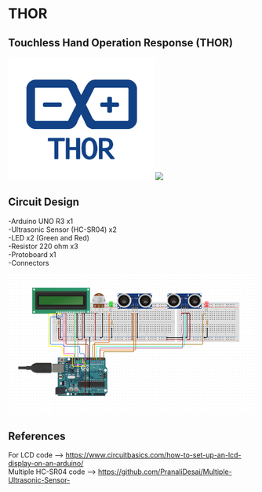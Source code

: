 # THOR
## Touchless Hand Operation Response (THOR)
<p align="left">
  <img width="300" src="/images/logo.png"><img width="400" src="/images/sample.gif">
</p>

## Circuit Design
-Arduino UNO R3 x1 <br />
-Ultrasonic Sensor (HC-SR04) x2 <br />
-LED x2 (Green and Red) <br />
-Resistor 220 ohm x3 <br />
-Protoboard x1 <br />
-Connectors

<p align="left">
  <img width="800" src="/images/circuit.png">
</p>

## References

For LCD code --> https://www.circuitbasics.com/how-to-set-up-an-lcd-display-on-an-arduino/ <br />
Multiple HC-SR04 code --> https://github.com/PranaliDesai/Multiple-Ultrasonic-Sensor-
